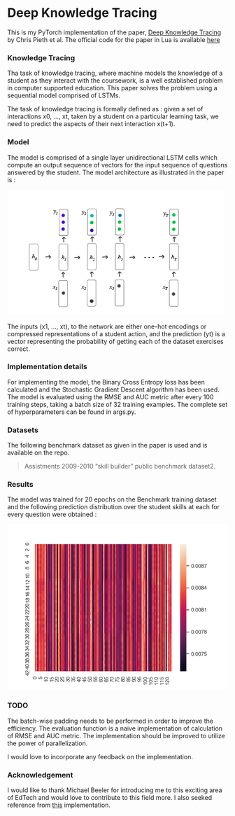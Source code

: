 # Deep Knowledge Tracing

This is my PyTorch implementation of the paper, [Deep Knowledge Tracing](http://stanford.edu/~cpiech/bio/papers/deepKnowledgeTracing.pdf) by Chris Pieth et al. The official code for the paper in Lua is available [here](https://github.com/chrispiech/DeepKnowledgeTracing) 

### Knowledge Tracing

Tha task of knowledge tracing, where machine models the knowledge of a student as they interact with the coursework, is a well established problem in computer supported education. This paper solves the problem using a sequential model comprised of LSTMs.

The task of knowledge tracing is formally defined as : given a set of interactions x0, ..., xt, taken by a student on a particular learning task, we need to predict the aspects of their next interaction x(t+1).

### Model

The model is comprised of a single layer unidirectional LSTM cells which compute an output sequence of vectors for the input sequence of questions answered by the student.
The model architecture as illustrated in the paper is : 

![DKT Model Architecture](./dkt_model.png)

The inputs (x1, ..., xt), to the network are either one-hot encodings or compressed representations of a student action, and the prediction (yt) is a vector representing the probability of getting each of the dataset exercises correct.

###  Implementation details

For implementing the model, the Binary Cross Entropy loss has been calculated and the Stochastic Gradient Descent algorithm has been used. The model is evaluated using the RMSE and AUC metric after every 100 training steps, taking a batch size of 32 training examples. The complete set of hyperparameters can be found in args.py. 

### Datasets

The following benchmark dataset as given in the paper is used and is available on the repo.

> Assistments 2009-2010 “skill builder” public benchmark dataset2.

### Results

The model was trained for 20 epochs on the Benchmark training dataset and the following prediction distribution over the student skills at each for every question were obtained :

![Output Distribution](./out_heatmap.png)

### TODO
The batch-wise padding needs to be performed in order to improve the efficiency.
The evaluation function is a naive implementation of calculation of RMSE and AUC metric. The implementation should be improved to utilize the power of parallelization.

I would love to incorporate any feedback on the implementation.

### Acknowledgement
I would like to thank Michael Beeler for introducing me to this exciting area of EdTech and would love to contribute to this field more.
I also seeked reference from [this](https://github.com/dxywill/deepknowledgetracing) implementation.
